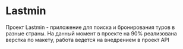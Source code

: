 # Lastmin
Проект Lastmin - приложение для поиска и бронирования туров в разные страны. На данный момент в проекте на 90% реализована верстка по макету, работа ведется на внедрением в проект API
